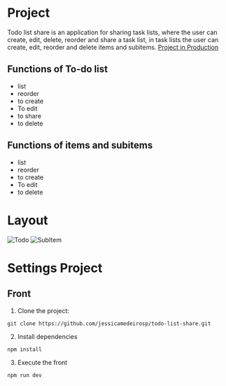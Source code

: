 # Project

Todo list share is an application for sharing task lists, where the user can create, edit, delete, reorder and share a task list, in task lists the user can create, edit, reorder and delete items and subitems. [Project in Production](https://developer--spectacular-cheesecake-b8db43.netlify.app/)

## Functions of To-do list

- list
- reorder
- to create
- To edit
- to share
- to delete

## Functions of items and subitems

- list
- reorder
- to create
- To edit
- to delete

# Layout

![Todo](https://i.imgur.com/AqW3fvf.png)
![SubItem](https://i.imgur.com/4Aj5gZ6.png)

# Settings Project

## Front

1. Clone the project:

```
git clone https://github.com/jessicamedeirosp/todo-list-share.git
```

2. Install dependencies

```
npm install
```

3. Execute the front

```
npm run dev
```
